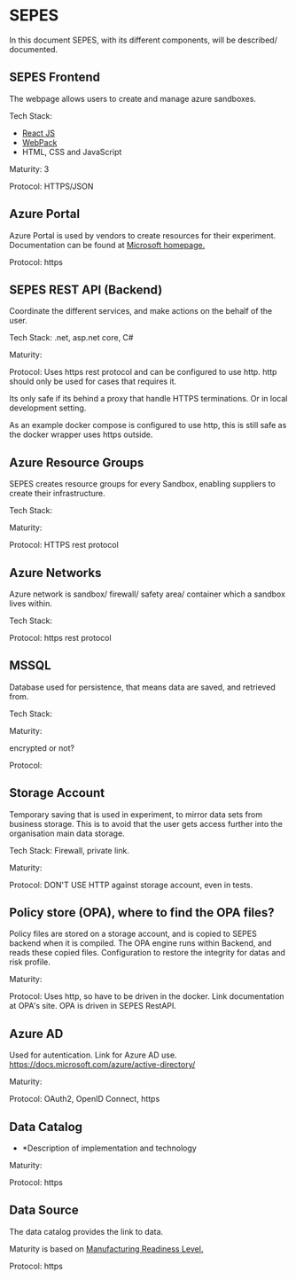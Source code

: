 # SEPES #

In this document SEPES, with its different components, will be described/ documented. 

## SEPES Frontend ##

The webpage allows users to create and manage azure sandboxes.

Tech Stack: 
  * [React JS](https://reactjs.org/)
  * [WebPack](https://webpack.js.org/)
  * HTML, CSS and JavaScript

Maturity: 3

Protocol: HTTPS/JSON

## Azure Portal ##

Azure Portal is used by vendors to create resources for their experiment. 
Documentation can be found at [Microsoft homepage.](https://docs.microsoft.com/azure/)

Protocol: https

## SEPES REST API (Backend) ##

Coordinate the different services, and make actions on the behalf of the user.

Tech Stack: .net, asp.net core, C#

Maturity:

Protocol: Uses https rest protocol and can be configured to use http. http should only be used for cases that requires it. 

Its only safe if its behind a proxy that handle HTTPS terminations. Or in local development setting. 

As an example docker compose is configured to use http, this is still safe as the docker wrapper uses https outside.

## Azure Resource Groups ##

SEPES creates resource groups for every Sandbox, enabling suppliers to create their infrastructure.

Tech Stack:

Maturity:

Protocol: HTTPS rest protocol

## Azure Networks ##

Azure network is sandbox/ firewall/ safety area/ container which a sandbox lives within.

Tech Stack: 

Protocol: https rest protocol

## MSSQL ##

Database used for persistence, that means data are saved, and retrieved from.

Tech Stack:

Maturity: 

encrypted or not?

Protocol:

## Storage Account ##

Temporary saving that is used in experiment, to mirror data sets from business storage. This is to avoid that the user gets access further into the organisation main data storage. 

Tech Stack: Firewall, private link.

Maturity:

Protocol: DON'T USE HTTP against storage account, even in tests.

## Policy store (OPA), where to find the OPA files? ##

Policy files are stored on a storage account, and is copied to SEPES backend when it is compiled. The OPA engine runs within Backend, and reads these copied files.
Configuration to restore the integrity for datas and risk profile. 

Maturity:

Protocol: Uses http, so have to be driven in the docker. Link documentation at OPA's site. OPA is driven in SEPES RestAPI.


## Azure AD ##

Used for autentication. Link for Azure AD use. https://docs.microsoft.com/azure/active-directory/


Maturity: 


Protocol: OAuth2, OpenID Connect, https

## Data Catalog ##

* *Description of implementation and technology 


Maturity:

Protocol: https


## Data Source

The data catalog provides the link to data.


Maturity is based on [Manufacturing Readiness Level.](https://rescoll.fr/wp-content/uploads/2014/01/MRL.jpg)


Protocol: https
